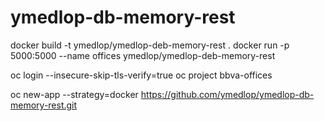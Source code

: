 # ymedlop-db-memory-rest



 docker build -t ymedlop/ymedlop-deb-memory-rest .
 docker run -p 5000:5000 --name offices ymedlop/ymedlop-deb-memory-rest

oc login --insecure-skip-tls-verify=true
oc project bbva-offices

oc new-app --strategy=docker https://github.com/ymedlop/ymedlop-db-memory-rest.git